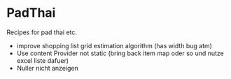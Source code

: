 # PadThai
Recipes for pad thai etc.

- improve shopping list grid estimation algorithm (has width bug atm)
- Use content Provider not static (bring back item map oder so und nutze excel liste dafuer)
- Nuller nicht anzeigen
